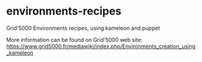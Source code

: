 # environments-recipes
Grid'5000 Environments recipes, using kameleon and puppet

More information can be found on Grid'5000 web site:
https://www.grid5000.fr/mediawiki/index.php/Environments_creation_using_kameleon
